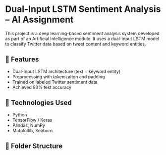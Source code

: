 # Dual-Input LSTM Sentiment Analysis – AI Assignment

This project is a deep learning-based sentiment analysis system developed as part of an Artificial Intelligence module. It uses a dual-input LSTM model to classify Twitter data based on tweet content and keyword entities.

## 📌 Features

- Dual-input LSTM architecture (text + keyword entity)
- Preprocessing with tokenization and padding
- Trained on labeled Twitter sentiment data
- Achieved 93% test accuracy

## 🧠 Technologies Used

- Python
- TensorFlow / Keras
- Pandas, NumPy
- Matplotlib, Seaborn

## 📂 Folder Structure

